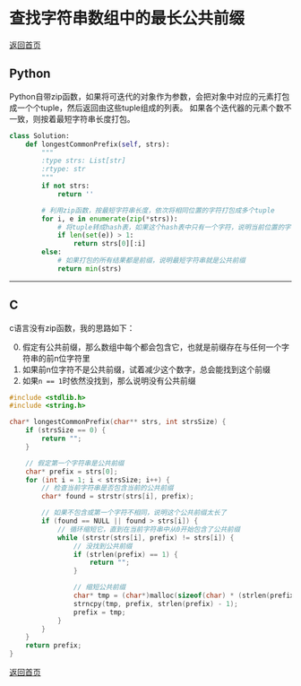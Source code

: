 # 查找字符串数组中的最长公共前缀
[返回首页](../README.md)

## Python
Python自带zip函数，如果将可迭代的对象作为参数，会把对象中对应的元素打包成一个个tuple，然后返回由这些tuple组成的列表。
如果各个迭代器的元素个数不一致，则按着最短字符串长度打包。
```python
class Solution:
    def longestCommonPrefix(self, strs):
        """
        :type strs: List[str]
        :rtype: str
        """
        if not strs:
            return ''

        # 利用zip函数，按最短字符串长度，依次将相同位置的字符打包成多个tuple
        for i, e in enumerate(zip(*strs)):
            # 将tuple转成hash表，如果这个hash表中只有一个字符，说明当前位置的字符是公共前缀，否则就说明公共前缀已结束
            if len(set(e)) > 1:
                return strs[0][:i]
        else:
            # 如果打包的所有结果都是前缀，说明最短字符串就是公共前缀
            return min(strs)
```
---

## C
c语言没有zip函数，我的思路如下：

0. 假定有公共前缀，那么数组中每个都会包含它，也就是前缀存在与任何一个字符串的前n位字符里
0. 如果前n位字符不是公共前缀，试着减少这个数字，总会能找到这个前缀
0. 如果`n == 1`时依然没找到，那么说明没有公共前缀
```c
#include <stdlib.h>
#include <string.h>

char* longestCommonPrefix(char** strs, int strsSize) {
    if (strsSize == 0) {
        return "";
    }

    // 假定第一个字符串是公共前缀
    char* prefix = strs[0];
    for (int i = 1; i < strsSize; i++) {
        // 检查当前字符串是否包含当前的公共前缀
        char* found = strstr(strs[i], prefix);

        // 如果不包含或第一个字符不相同，说明这个公共前缀太长了
        if (found == NULL || found > strs[i]) {
            // 循环缩短它，直到在当前字符串中从0开始包含了公共前缀
            while (strstr(strs[i], prefix) != strs[i]) {
                // 没找到公共前缀
                if (strlen(prefix) == 1) {
                    return "";
                }

                // 缩短公共前缀
                char* tmp = (char*)malloc(sizeof(char) * (strlen(prefix) - 1));
                strncpy(tmp, prefix, strlen(prefix) - 1);
                prefix = tmp;
            }
        }
    }
    return prefix;
}
```
[返回首页](../README.md)